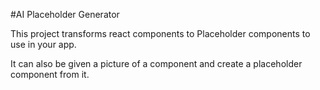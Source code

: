 #AI Placeholder Generator

This project transforms react components to Placeholder components to use in your app. 

It can also be given a picture of a component and create a placeholder component from it.


